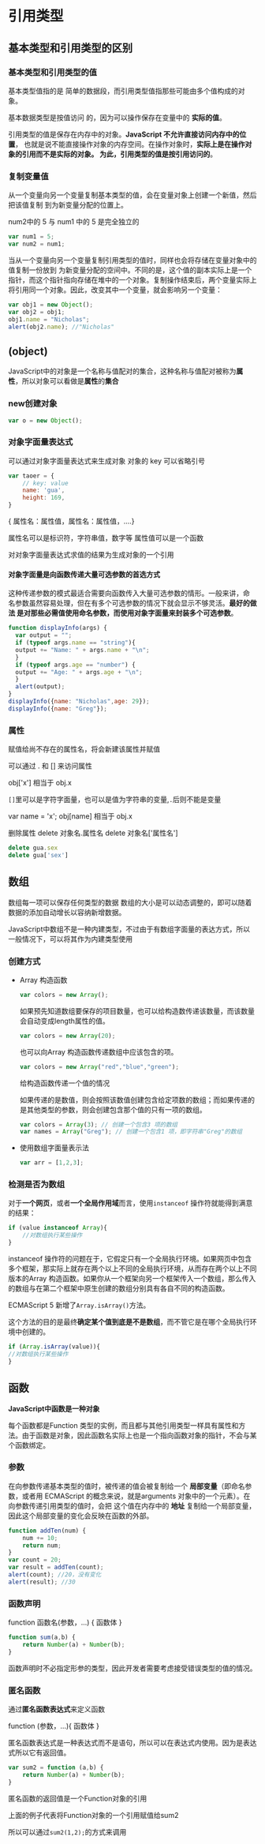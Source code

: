 # 引用类型

## 基本类型和引用类型的区别

### 基本类型和引用类型的值

基本类型值指的是
简单的数据段，而引用类型值指那些可能由多个值构成的对象。

基本数据类型是按值访问
的，因为可以操作保存在变量中的 **实际的值**。

引用类型的值是保存在内存中的对象。**JavaScript 不允许直接访问内存中的位置**，
也就是说不能直接操作对象的内存空间。在操作对象时，**实际上是在操作对象的引用而不是实际的对象。
为此，引用类型的值是按引用访问的**。

### 复制变量值

从一个变量向另一个变量复制基本类型的值，会在变量对象上创建一个新值，然后把该值复制
到为新变量分配的位置上。

num2中的 5 与 num1 中的 5 是完全独立的
```JavaScript
var num1 = 5;
var num2 = num1;
```

当从一个变量向另一个变量复制引用类型的值时，同样也会将存储在变量对象中的值复制一份放到
为新变量分配的空间中。不同的是，这个值的副本实际上是一个指针，而这个指针指向存储在堆中的一个对象。复制操作结束后，两个变量实际上将引用同一个对象。因此，改变其中一个变量，就会影响另一个变量：

```JavaScript
var obj1 = new Object();
var obj2 = obj1;
obj1.name = "Nicholas";
alert(obj2.name); //"Nicholas"
```

## (object)

JavaScript中的对象是一个名称与值配对的集合，这种名称与值配对被称为**属性**，所以对象可以看做是**属性**的**集合**

### new创建对象

```JavaScript
var o = new Object();
```

### 对象字面量表达式

可以通过对象字面量表达式来生成对象
对象的 key 可以省略引号

```JavaScript
var taoer = {
    // key: value
    name: 'gua',
    height: 169,
}
```

{ 属性名：属性值，属性名：属性值，....}

属性名可以是标识符，字符串值，数字等
属性值可以是一个函数

对对象字面量表达式求值的结果为生成对象的一个引用

#### 对象字面量是向函数传递大量可选参数的首选方式

这种传递参数的模式最适合需要向函数传入大量可选参数的情形。一般来讲，命
名参数虽然容易处理，但在有多个可选参数的情况下就会显示不够灵活。**最好的做法
是对那些必需值使用命名参数，而使用对象字面量来封装多个可选参数**。

```JavaScript
function displayInfo(args) {
  var output = "";
  if (typeof args.name == "string"){
  output += "Name: " + args.name + "\n";
  }
  if (typeof args.age == "number") {
  output += "Age: " + args.age + "\n";
  }
  alert(output);
}
displayInfo({name: "Nicholas",age: 29});
displayInfo({name: "Greg"});
```

### 属性

赋值给尚不存在的属性名，将会新建该属性并赋值

可以通过 . 和 [] 来访问属性

obj['x'] 相当于 obj.x

`[]`里可以是字符字面量，也可以是值为字符串的变量,`.`后则不能是变量

var name = 'x';
obj[name] 相当于 obj.x

删除属性
delete 对象名.属性名
delete 对象名['属性名']
```JavaScript
delete gua.sex
delete gua['sex']
```

## 数组

数组每一项可以保存任何类型的数据
数组的大小是可以动态调整的，即可以随着数据的添加自动增长以容纳新增数据。

JavaScript中数组不是一种内建类型，不过由于有数组字面量的表达方式，所以一般情况下，可以将其作为内建类型使用

### 创建方式

* Array 构造函数

    ```JavaScript
    var colors = new Array();
    ```

    如果预先知道数组要保存的项目数量，也可以给构造数传递该数量，而该数量会自动变成length属性的值。

    ```JavaScript
    var colors = new Array(20);
    ```

    也可以向Array 构造函数传递数组中应该包含的项。

    ```JavaScript
    var colors = new Array("red","blue","green");
    ```

    给构造函数传递一个值的情况

    如果传递的是数值，则会按照该数值创建包含给定项数的数组；而如果传递的是其他类型的参数，则会创建包含那个值的只有一项的数组。

    ```JavaScript
    var colors = Array(3); // 创建一个包含3 项的数组
    var names = Array("Greg"); // 创建一个包含1 项，即字符串"Greg"的数组
    ```

* 使用数组字面量表示法

    ```JavaScript
    var arr = [1,2,3];
    ```

### 检测是否为数组

对于**一个网页**，或者**一个全局作用域**而言，使用`instanceof` 操作符就能得到满意的结果：

```JavaScript
if (value instanceof Array){
    //对数组执行某些操作
}
```

instanceof 操作符的问题在于，它假定只有一个全局执行环境。如果网页中包含多个框架，那实际上就存在两个以上不同的全局执行环境，从而存在两个以上不同版本的Array 构造函数。如果你从一个框架向另一个框架传入一个数组，那么传入的数组与在第二个框架中原生创建的数组分别具有各自不同的构造函数。

ECMAScript 5 新增了`Array.isArray()`方法。

这个方法的目的是最终**确定某个值到底是不是数组**，而不管它是在哪个全局执行环境中创建的。
```JavaScript
if (Array.isArray(value)){
//对数组执行某些操作
}
```

## 函数

**JavaScript中函数是一种对象**

每个函数都是Function 类型的实例，而且都与其他引用类型一样具有属性和方法。由于函数是对象，因此函数名实际上也是一个指向函数对象的指针，不会与某个函数绑定。

### 参数

在向参数传递基本类型的值时，被传递的值会被复制给一个 **局部变量**（即命名参数，或者用
ECMAScript 的概念来说，就是arguments 对象中的一个元素）。在向参数传递引用类型的值时，会把
这个值在内存中的 **地址** 复制给一个局部变量，因此这个局部变量的变化会反映在函数的外部。

```JavaScript
function addTen(num) {
    num += 10;
    return num;
}
var count = 20;
var result = addTen(count);
alert(count); //20，没有变化
alert(result); //30
```

### 函数声明

function 函数名(参数，...) {
	函数体
}
```JavaScript
function sum(a,b) {
	return Number(a) + Number(b);
}
```

函数声明时不必指定形参的类型，因此开发者需要考虑接受错误类型的值的情况。

### 匿名函数

通过**匿名函数表达式**来定义函数

function (参数，...){
	函数体
}

匿名函数表达式是一种表达式而不是语句，所以可以在表达式内使用。因为是表达式所以它有返回值。

```JavaScript
var sum2 = function (a,b) {
	return Number(a) + Number(b);
}
```

匿名函数的返回值是一个Function对象的引用

上面的例子代表将Function对象的一个引用赋值给sum2

所以可以通过`sum2(1,2);`的方式来调用
